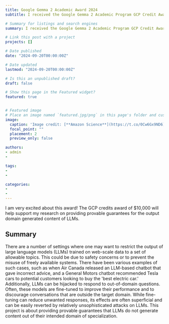 ```yaml
---
title: Google Gemma 2 Academic Award 2024
subtitle: I received the Google Gemma 2 Academic Program GCP Credit Award!

# Summary for listings and search engines
summary: I received the Google Gemma 2 Academic Program GCP Credit Award ($10,000) for my project on certifying the generatic content in Large Language Models.

# Link this post with a project
projects: []

# Date published
date: "2024-09-20T00:00:00Z"

# Date updated
lastmod: "2024-09-20T00:00:00Z"

# Is this an unpublished draft?
draft: false

# Show this page in the Featured widget?
featured: true


# Featured image
# Place an image named `featured.jpg/png` in this page's folder and customize its options here.
image:
  caption: 'Image credit: [**Amazon Science**](https://t.co/0Cw6Gx9ND6)'
  focal_point: ""
  placement: 2
  preview_only: false

authors:
- admin
- 

tags:
- 
- 

categories:
- 
- 
---
```


<!-- ## Overview -->

I am very excited about this award! The GCP credits award of $10,000 will help support my research on providing provable guarantees for the output domain generated content of LLMs.



## Summary
There are a number of settings where one may want to restrict the output of large language models (LLMs) trained on web-scale data to a set of allowable topics. This could be due to safety concerns or to prevent the misuse of freely available systems. There have been various examples of such cases, such as when Air Canada released an LLM-based chatbot that gave incorrect advice, and a General Motors chatbot recommended Tesla cars to potential customers looking to buy the 'best electric car.' Additionally, LLMs can be hijacked to respond to out-of-domain questions. Often, these models are fine-tuned to improve their performance and to discourage conversations that are outside the target domain. While fine-tuning can reduce unwanted responses, its effects are often superficial and can be easily reverted by relatively unsophisticated attacks on LLMs. This project is about providing provable guarantees that LLMs do not generate content out of their intended domain of specialization.

